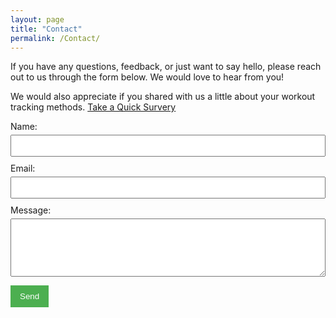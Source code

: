 ```yaml
---
layout: page
title: "Contact"
permalink: /Contact/
---
```


If you have any questions, feedback, or just want to say hello, please reach out to us through the form below. We would love to hear from you!

We would also appreciate if you shared with us a little about your workout tracking methods. [Take a Quick Survery](/Quick-Survey)

<form id="contact-form" action="https://formsubmit.co/ravi@trax.fitness" method="POST" style="width: 100%; max-width: 600px; margin: auto;">
  <div style="margin-bottom: 10px;">
    <label for="name" style="display: block; margin-bottom: 5px;">Name:</label>
    <input type="text" id="name" name="name" required style="width: 100%; padding: 8px;"/>
  </div>
  
  <div style="margin-bottom: 10px;">
    <label for="email" style="display: block; margin-bottom: 5px;">Email:</label>
    <input type="email" id="email" name="email" required style="width: 100%; padding: 8px;"/>
  </div>
  
  <div style="margin-bottom: 10px;">
    <label for="message" style="display: block; margin-bottom: 5px;">Message:</label>
    <textarea id="message" name="message" rows="5" required style="width: 100%; padding: 8px;"></textarea>
  </div>
  
  <!-- Hidden reCAPTCHA token field -->
  <input type="hidden" name="recaptcha_response" id="recaptchaResponse">

  <button type="submit" style="padding: 10px 15px; background-color: #4CAF50; color: white; border: none; cursor: pointer;">Send</button>
</form>

<!-- Google reCAPTCHA v3 Script -->
<script src="https://www.google.com/recaptcha/api.js?render=6LcV31EqAAAAAJNUKNpNG8rnufwfm5R5rhdGalxU"></script>

<script>
  grecaptcha.ready(function() {
    grecaptcha.execute('6LcV31EqAAAAAJNUKNpNG8rnufwfm5R5rhdGalxU', {action: 'submit'}).then(function(token) {
      // Add the token to the hidden input field
      document.getElementById('recaptchaResponse').value = token;
    });
  });
</script>
